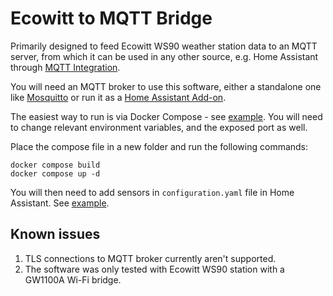 # Ecowitt to MQTT Bridge

Primarily designed to feed Ecowitt WS90 weather station data to an MQTT server, from which it can be used in any other source, e.g. Home Assistant through [MQTT Integration](https://www.home-assistant.io/integrations/mqtt/).

You will need an MQTT broker to use this software, either a standalone one like [Mosquitto](https://mosquitto.org/) or run it as a [Home Assistant Add-on](https://www.home-assistant.io/addons/).

The easiest way to run is via Docker Compose - see [example](examples/docker-compose.yaml). You will need to change relevant environment variables, and the exposed port as well.

Place the compose file in a new folder and run the following commands:

```shell
docker compose build
docker compose up -d
```

You will then need to add sensors in `configuration.yaml` file in Home Assistant. See [example](examples/ha-config.yaml).

## Known issues
1. TLS connections to MQTT broker currently aren't supported.
2. The software was only tested with Ecowitt WS90 station with a GW1100A Wi-Fi bridge.